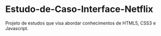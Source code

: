 # Estudo-de-Caso-Interface-Netflix
Projeto de estudos que visa abordar conhecimentos de HTML5, CSS3 e Javascript.

